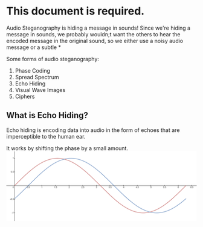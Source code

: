 # This document is required.

Audio Steganography is hiding a message in sounds!
Since we're hiding a message in sounds, we probably wouldn;t want the others to hear the encoded message in the original sound, so we either use a noisy audio message or a subtle *

Some forms of audio steganography:
1. Phase Coding
2. Spread Spectrum
3. Echo Hiding
4. Visual Wave Images
5. Ciphers

## What is Echo Hiding?

Echo hiding is encoding data into audio in the form of echoes that are imperceptible to the human ear. 

It works by shifting the phase by a small amount.
![meow](echo.png)